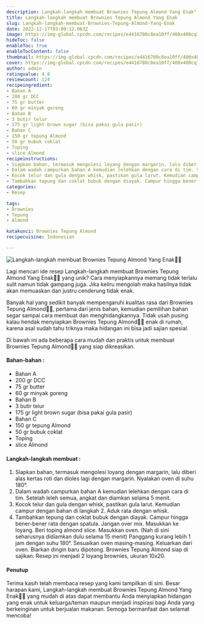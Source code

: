 ```yaml
---
description: Langkah-langkah membuat Brownies Tepung Almond Yang Enak"
title: Langkah-langkah membuat Brownies Tepung Almond Yang Enak
slug: Langkah-langkah-membuat-Brownies-Tepung-Almond-Yang-Enak
date: 2022-12-17T03:09:12.063Z
image: https://img-global.cpcdn.com/recipes/e4416780c8ea10ff/400x400cq70/photo.jpg
hideToc: false
enableToc: true
enableTocContent: false
thumbnail: https://img-global.cpcdn.com/recipes/e4416780c8ea10ff/400x400cq70/photo.jpg
cover: https://img-global.cpcdn.com/recipes/e4416780c8ea10ff/400x400cq70/photo.jpg
author: admin
ratingvalue: 4.8
reviewcount: 124
recipeingredient:
- Bahan A
- 200 gr DCC
- 75 gr butter
- 60 gr minyak goreng
- Bahan B
- 3 butir telur
- 175 gr light brown sugar (bisa pakai gula pasir)
- Bahan C
- 150 gr tepung Almond
- 50 gr bubuk coklat
- Toping
- slice Almond
recipeinstructions:
- Siapkan bahan, termasuk mengolesi loyang dengan margarin, lalu diberi alas kertas roti dan dioles lagi dengan margarin. Nyalakan oven di suhu 180°.
- Dalam wadah campurkan bahan A kemudian lelehkan dengan cara di tim. Setelah leleh semua, angkat dan diamkan selama 5 menit.
- Kocok telur dan gula dengan whisk, pastikan gula larut. Kemudian campur dengan bahan di langkah 2. Aduk rata dengan whisk.
- Tambahkan tepung dan coklat bubuk dengan diayak. Campur hingga bener-bener rata dengan spatula. Jangan over mix. Masukkan ke loyang. Beri toping almond slice. Masukkan oven. (Nah di sini seharusnya didiamkan dulu selama 15 menit) Panggang kurang lebih 1 jam dengan suhu 180°. Sesuaikan oven masing-masing. Keluarkan dari oven. Biarkan dingin baru dipotong. Brownies Tepung Almond siap di sajikan. Resep ini menjadi 2 loyang brownies, ukuran 10x20.
categories:
- Resep

tags:
- Brownies
- Tepung
- Almond

katakunci: Brownies Tepung Almond
recipecuisine: Indonesian

---
```


![Langkah-langkah membuat Brownies Tepung Almond Yang Enak👩‍🍳](https://img-global.cpcdn.com/recipes/e4416780c8ea10ff/400x400cq70/photo.jpg)

Lagi mencari ide resep Langkah-langkah membuat Brownies Tepung Almond Yang Enak👩‍🍳 yang unik? Cara menyiapkannya memang tidak terlalu sulit namun tidak gampang juga. Jika keliru mengolah maka hasilnya tidak akan memuaskan dan justru cenderung tidak enak.

Banyak hal yang sedikit banyak mempengaruhi kualitas rasa dari Brownies Tepung Almond👩‍🍳, pertama dari jenis bahan, kemudian pemilihan bahan segar sampai cara membuat dan menghidangkannya. Tidak usah pusing kalau hendak menyiapkan Brownies Tepung Almond👩‍🍳 enak di rumah, karena asal sudah tahu triknya maka hidangan ini bisa jadi sajian spesial.

Di bawah ini ada beberapa cara mudah dan praktis untuk membuat Brownies Tepung Almond👩‍🍳 yang siap dikreasikan.

<!--inarticleads1-->

#### Bahan-bahan :

- Bahan A
- 200 gr DCC
- 75 gr butter
- 60 gr minyak goreng
- Bahan B
- 3 butir telur
- 175 gr light brown sugar (bisa pakai gula pasir)
- Bahan C
- 150 gr tepung Almond
- 50 gr bubuk coklat
- Toping
- slice Almond

<!--inarticleads2-->

#### Langkah-langkah membuat :

1. Siapkan bahan, termasuk mengolesi loyang dengan margarin, lalu diberi alas kertas roti dan dioles lagi dengan margarin. Nyalakan oven di suhu 180°.
1. Dalam wadah campurkan bahan A kemudian lelehkan dengan cara di tim. Setelah leleh semua, angkat dan diamkan selama 5 menit.
1. Kocok telur dan gula dengan whisk, pastikan gula larut. Kemudian campur dengan bahan di langkah 2. Aduk rata dengan whisk.
1. Tambahkan tepung dan coklat bubuk dengan diayak. Campur hingga bener-bener rata dengan spatula. Jangan over mix. Masukkan ke loyang. Beri toping almond slice. Masukkan oven. (Nah di sini seharusnya didiamkan dulu selama 15 menit) Panggang kurang lebih 1 jam dengan suhu 180°. Sesuaikan oven masing-masing. Keluarkan dari oven. Biarkan dingin baru dipotong. Brownies Tepung Almond siap di sajikan. Resep ini menjadi 2 loyang brownies, ukuran 10x20.

#### Penutup

Terima kasih telah membaca resep yang kami tampilkan di sini. Besar harapan kami, Langkah-langkah membuat Brownies Tepung Almond Yang Enak👩‍🍳 yang mudah di atas dapat membantu Anda menyiapkan hidangan yang enak untuk keluarga/teman maupun menjadi inspirasi bagi Anda yang berkeinginan untuk berjualan makanan. Semoga bermanfaat dan selamat mencoba!